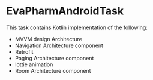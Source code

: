 # EvaPharmAndroidTask
 This task contains Kotlin implementation of the following:
 - MVVM design Architecture
 - Navigation Architecture component
 - Retrofit
 - Paging Architecture component
 - lottie animation
 - Room Architecture component
